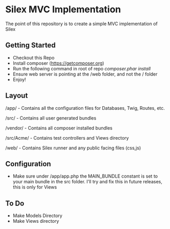 Silex MVC Implementation
=========

The point of this repository is to create a simple MVC implementation of Silex

Getting Started
----

- Checkout this Repo
- Install composer (https://getcomposer.org)
- Run the following command in root of repo *composer.phar install*
- Ensure web server is pointing at the /web folder, and not the / folder
- Enjoy!

Layout
----
/app/ - Contains all the configuration files for Databases, Twig, Routes, etc.

/src/ - Contains all user generated bundles

/vendor/ - Contains all composer installed bundles

/src/Acme/ - Contains test controllers and Views directory

/web/ - Contains Silex runner and any public facing files (css,js)

Configuration
----
- Make sure under /app/app.php the MAIN_BUNDLE constant is set to your main bundle in the src folder. I'll try and fix this in future releases, this is only for Views

To Do
----

- Make Models Directory
- Make Views directory